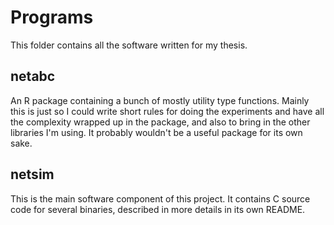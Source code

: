 # Programs

This folder contains all the software written for my thesis.

## netabc

An R package containing a bunch of mostly utility type functions. Mainly this
is just so I could write short rules for doing the experiments and have all the
complexity wrapped up in the package, and also to bring in the other libraries
I'm using. It probably wouldn't be a useful package for its own sake.

## netsim

This is the main software component of this project. It contains C source code
for several binaries, described in more details in its own README.

